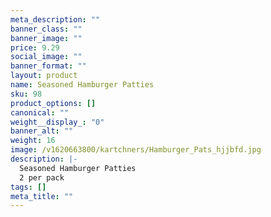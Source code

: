 ```yaml
---
meta_description: ""
banner_class: ""
banner_image: ""
price: 9.29
social_image: ""
banner_format: ""
layout: product
name: Seasoned Hamburger Patties
sku: 98
product_options: []
canonical: ""
weight__display_: "0"
banner_alt: ""
weight: 16
image: /v1620663800/kartchners/Hamburger_Pats_hjjbfd.jpg
description: |-
  Seasoned Hamburger Patties
  2 per pack
tags: []
meta_title: ""
---
```

